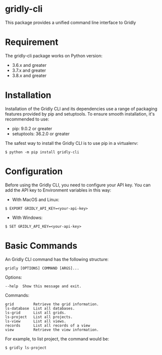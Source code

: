 # gridly-cli

This package provides a unified command line interface to Gridly

# Requirement

The gridly-cli package works on Python version: 

- 3.6.x and greater
- 3.7.x and greater
- 3.8.x and greater

# Installation

Installation of the Gridly CLI and its dependencies use a range of packaging features provided by pip and setuptools. To ensure smooth installation, it's recommended to use:

- pip: 9.0.2 or greater
- setuptools: 36.2.0 or greater

The safest way to install the Gridly CLI is to use pip in a virtualenv:

```
$ python -m pip install gridly-cli
```

# Configuration

Before using the Gridly CLI, you need to configure your API key. You can add the API key to Environment variables in this way:

- With MacOS and Linux:

```
$ EXPORT GRIDLY_API_KEY=<your-api-key>
```

- With Windows:

```
$ SET GRIDLY_API_KEY=<your-api-key>
```

# Basic Commands

An Gridly CLI command has the following structure:

```
gridly [OPTIONS] COMMAND [ARGS]...    
```   

Options:

```
--help  Show this message and exit.    
```    

Commands:

```
grid         Retrieve the grid information.
ls-database  List all databases.
ls-grid      List all grids.
ls-project   List all projects.
ls-view      List all views.
records      List all records of a view    
view         Retrieve the view information.
```

For example, to list project, the command would be:

```
$ gridly ls-project
```